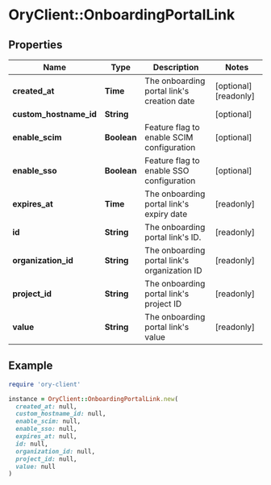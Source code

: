 # OryClient::OnboardingPortalLink

## Properties

| Name | Type | Description | Notes |
| ---- | ---- | ----------- | ----- |
| **created_at** | **Time** | The onboarding portal link&#39;s creation date | [optional][readonly] |
| **custom_hostname_id** | **String** |  | [optional] |
| **enable_scim** | **Boolean** | Feature flag to enable SCIM configuration | [optional] |
| **enable_sso** | **Boolean** | Feature flag to enable SSO configuration | [optional] |
| **expires_at** | **Time** | The onboarding portal link&#39;s expiry date | [readonly] |
| **id** | **String** | The onboarding portal link&#39;s ID. | [readonly] |
| **organization_id** | **String** | The onboarding portal link&#39;s organization ID | [readonly] |
| **project_id** | **String** | The onboarding portal link&#39;s project ID | [readonly] |
| **value** | **String** | The onboarding portal link&#39;s value | [readonly] |

## Example

```ruby
require 'ory-client'

instance = OryClient::OnboardingPortalLink.new(
  created_at: null,
  custom_hostname_id: null,
  enable_scim: null,
  enable_sso: null,
  expires_at: null,
  id: null,
  organization_id: null,
  project_id: null,
  value: null
)
```

